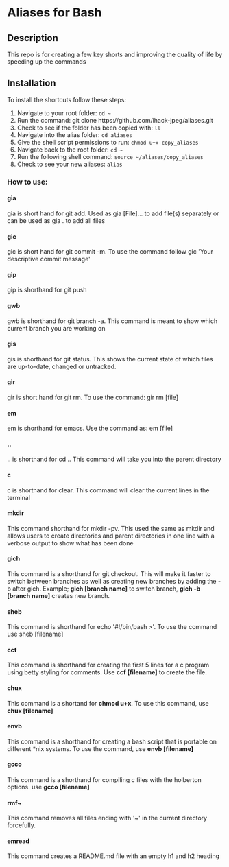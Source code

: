 <h1>Aliases for Bash</h1>
<h2>Description</h2>
<p>This repo is for creating a few key shorts and improving the quality of life by speeding up the commands</p>
<h2>Installation</h2>
<p>To install the shortcuts follow these steps:</p>
<ol>
<li>Navigate to your root folder: <code>cd ~</code></li>
<li>Run the command: git clone https://github.com/lhack-jpeg/aliases.git</li>
<li>Check to see if the folder has been copied with: <code>ll</code></li>
<li>Navigate into the alias folder: <code>cd aliases</code></li>
<li>Give the shell script permissions to run: <code>chmod u+x copy_aliases</code></li>
<li>Navigate back to the root folder: <code>cd ~</code></li>
<li>Run the following shell command: <code>source ~/aliases/copy_aliases</code></li>
<li>Check to see your new aliases: <code>alias</code></li>
</ol>
<h3>How to use:</h3>
<h4>gia</h4>
<p>gia is short hand for git add. Used as gia [File]... to add file(s) separately or can be used as gia . to add all files</p>
<h4>gic</h4>
<p>gic is short hand for git commit -m. To use the command follow gic 'Your descriptive commit message'</p>
<h4>gip</h4>
<p>gip is shorthand for git push</p>
<h4>gwb</h4>
<p>gwb is shorthand for git branch -a. This command is meant to show which current branch you are working on</p>
<h4>gis</h4>
<p>gis is shorthand for git status. This shows the current state of which files are up-to-date, changed or untracked.</p>
<h4>gir</h4>
<p>gir is short hand for git rm. To use the command: gir rm [file]</p>
<h4>em</h4>
<p>em is shorthand for emacs. Use the command as: em [file]</p>
<h4>..</h4>
<p>.. is shorthand for cd .. This command will take you into the parent directory</p>
<h4>c</h4>
<p>c is shorthand for clear. This command will clear the current lines in the terminal</p>
<h4>mkdir</h4>
<p>This command shorthand for mkdir -pv. This used the same as mkdir and allows users to create directories and parent directories in one line with a verbose output to show what has been done</p>
<h4>gich</h4>
<p>This command is a shorthand for git checkout. This will make it faster to switch between branches as well as creating new branches by adding the -b after gich. Example; <strong>gich [branch name]</strong> to switch branch, <strong>gich -b [branch name]</strong> creates new branch.</p> 
<h4>sheb</h4>
<p>This command is shorthand for echo '#!/bin/bash >'. To use the command use sheb [filename]</p>
<h4>ccf</h4>
<p>This command is shorthand for creating the first 5 lines for a c program using betty styling for comments. Use <strong> ccf [filename]</strong> to create the file.</p>
<h4>chux</h4>
<p>This command is a shortand for <strong>chmod u+x</strong>. To use this command, use <strong>chux [filename]</strong></p>
<h4>envb</h4>
<p>This command is a shorthand for creating a bash script that is portable on different *nix systems. To use the command, use <strong>envb [filename]</strong></p>
<h4>gcco</h4>
<p>This command is a shorthand for compiling c files with the holberton options. use <strong> gcco [filename]</strong></p>
<h4>rmf~</h4>
<p>This command removes all files ending with '~' in the current directory forcefully.</p>
<h4>emread</h4>
<p>This command creates a README.md file with an empty h1 and h2 heading</p>

